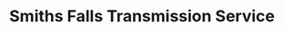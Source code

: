 ---
title: "Smiths Falls Transmission Service"
url: /smiths-falls/smiths-falls-transmission-service/
shop: Autowerkstatt
---